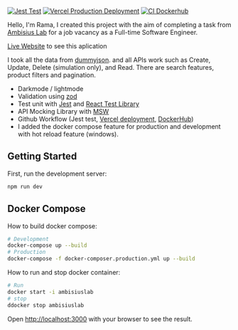 [![Jest Test](https://github.com/Aezo27/25bde812-955d-4a61-8c86-b13f357e563d/actions/workflows/testing.yml/badge.svg)](https://github.com/Aezo27/25bde812-955d-4a61-8c86-b13f357e563d/actions/workflows/testing.yml) [![Vercel Production Deployment](https://github.com/Aezo27/25bde812-955d-4a61-8c86-b13f357e563d/actions/workflows/varcel.yml/badge.svg)](https://github.com/Aezo27/25bde812-955d-4a61-8c86-b13f357e563d/actions/workflows/varcel.yml) [![CI Dockerhub](https://github.com/Aezo27/25bde812-955d-4a61-8c86-b13f357e563d/actions/workflows/docker.yml/badge.svg)](https://github.com/Aezo27/25bde812-955d-4a61-8c86-b13f357e563d/actions/workflows/docker.yml)

Hello, I'm Rama, I created this project with the aim of completing a task from [Ambisius Lab](https://www.ambisius.com/) for a job vacancy as a Full-time Software Engineer.

[Live Website](https://dummyjson-product-daahboard.vercel.app/) to see this aplication

I took all the data from [dummyjson](https://dummyjson.com/docs/products). and all APIs work such as Create, Update, Delete (simulation only), and Read.
There are search features, product filters and pagination.

* Darkmode / lightmode
* Validation using [zod](https://zod.dev/)
* Test unit with [Jest](jestjs.io) and [React Test Library](https://testing-library.com/)
* API Mocking Library with [MSW](https://mswjs.io/)
* Github Workflow (Jest test, [Vercel deployment](https://vercel.com/), [DockerHub](https://hub.docker.com/))
* I added the docker compose feature for production and development with hot reload feature (windows).


## Getting Started

First, run the development server:

```bash
npm run dev
```

## Docker Compose

How to build docker compose:

```bash
# Development
docker-compose up --build
# Production
docker-compose -f docker-composer.production.yml up --build
```

How to run and stop docker container:

```bash
# Run
docker start -i ambisiuslab
# stop
ddocker stop ambisiuslab
```

Open [http://localhost:3000](http://localhost:3000) with your browser to see the result.